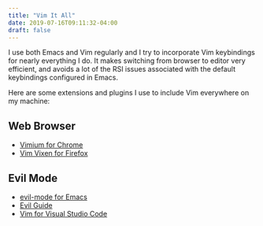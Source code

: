 ```yaml
---
title: "Vim It All"
date: 2019-07-16T09:11:32-04:00
draft: false 
---
```


I use both Emacs and Vim regularly and I try to incorporate Vim keybindings for nearly everything I do. It makes switching from browser to
editor very efficient, and avoids a lot of the RSI issues associated with the default keybindings
configured in Emacs. 

Here are some extensions and plugins I use to include Vim everywhere on my machine:

## Web Browser

* [Vimium for Chrome](https://chrome.google.com/webstore/detail/vimium/dbepggeogbaibhgnhhndojpepiihcmeb?hl=en "Vimium for Chrome")
* [Vim Vixen for Firefox](https://addons.mozilla.org/en-US/firefox/addon/vim-vixen/)

## Evil Mode

* [evil-mode for Emacs](https://github.com/emacs-evil/evil "Evil Mode for Emacs")
* [Evil Guide](https://github.com/noctuid/evil-guide)
* [Vim for Visual Studio Code](https://github.com/VSCodeVim/Vim)

